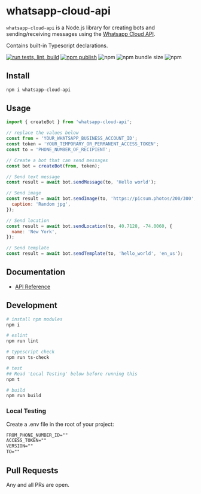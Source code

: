 # whatsapp-cloud-api

`whatsapp-cloud-api` is a Node.js library for creating bots and sending/receiving messages using the [Whatsapp Cloud API](https://developers.facebook.com/docs/whatsapp/cloud-api/).

Contains built-in Typescript declarations.

[![run tests, lint, build](https://github.com/tawn33y/whatsapp-cloud-api/actions/workflows/tests.yml/badge.svg)](https://github.com/tawn33y/whatsapp-cloud-api/actions/workflows/tests.yml)
[![npm publish](https://github.com/tawn33y/whatsapp-cloud-api/actions/workflows/npm-publish.yml/badge.svg)](https://github.com/tawn33y/whatsapp-cloud-api/actions/workflows/npm-publish.yml)
![npm](https://img.shields.io/npm/v/whatsapp-cloud-api)
![npm bundle size](https://img.shields.io/bundlephobia/min/whatsapp-cloud-api)
![npm](https://img.shields.io/npm/dw/whatsapp-cloud-api)

## Install

```bash
npm i whatsapp-cloud-api
```

## Usage

```js
import { createBot } from 'whatsapp-cloud-api';

// replace the values below
const from = 'YOUR_WHATSAPP_BUSINESS_ACCOUNT_ID';
const token = 'YOUR_TEMPORARY_OR_PERMANENT_ACCESS_TOKEN';
const to = 'PHONE_NUMBER_OF_RECIPIENT';

// Create a bot that can send messages
const bot = createBot(from, token);

// Send text message
const result = await bot.sendMessage(to, 'Hello world');

// Send image
const result = await bot.sendImage(to, 'https://picsum.photos/200/300', {
  caption: 'Random jpg',
});

// Send location
const result = await bot.sendLocation(to, 40.7128, -74.0060, {
  name: 'New York',
});

// Send template
const result = await bot.sendTemplate(to, 'hello_world', 'en_us');
```

## Documentation

- [API Reference](./API.md)

## Development

```bash
# install npm modules
npm i

# eslint
npm run lint

# typescript check
npm run ts-check

# test
## Read 'Local Testing' below before running this
npm t

# build
npm run build
```

### Local Testing

Create a .env file in the root of your project:

```txt
FROM_PHONE_NUMBER_ID=""
ACCESS_TOKEN=""
VERSION=""
TO=""
```

## Pull Requests

Any and all PRs are open.
